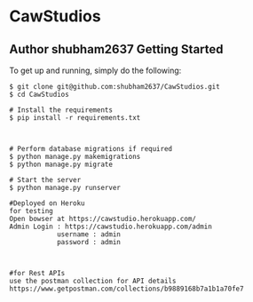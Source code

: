 # CawStudios
Author shubham2637
Getting Started
---------------
To get up and running, simply do the following:

    $ git clone git@github.com:shubham2637/CawStudios.git
    $ cd CawStudios

    # Install the requirements
    $ pip install -r requirements.txt



    # Perform database migrations if required
    $ python manage.py makemigrations
    $ python manage.py migrate
    
    # Start the server
    $ python manage.py runserver
    
    #Deployed on Heroku
    for testing
    Open bowser at https://cawstudio.herokuapp.com/
    Admin Login : https://cawstudio.herokuapp.com/admin
                username : admin 
                password : admin
    


    #for Rest APIs
    use the postman collection for API details
    https://www.getpostman.com/collections/b9889168b7a1b1a70fe7